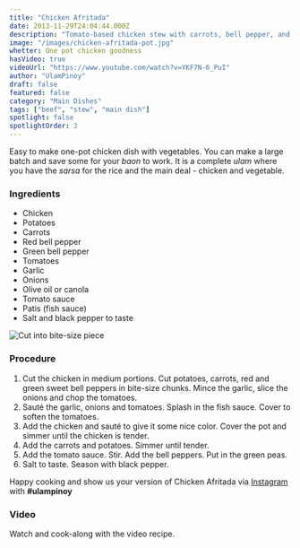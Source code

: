 ```yaml
---
title: "Chicken Afritada"
date: 2013-11-29T24:04:44.000Z
description: "Tomato-based chicken stew with carrots, bell pepper, and potatoes."
image: "/images/chicken-afritada-pot.jpg"
whetter: One pot chicken goodness
hasVideo: true
videoUrl: "https://www.youtube.com/watch?v=YKF7N-6_PuI"
author: "UlamPinoy"
draft: false
featured: false
category: "Main Dishes"
tags: ["beef", "stew", "main dish"]
spotlight: false
spotlightOrder: 3
---
```


Easy to make one-pot chicken dish with vegetables. You can make a large batch and save some for your _baon_ to work. It is a complete _ulam_ where you have the _sarsa_ for the rice and the main deal - chicken and vegetable.

### Ingredients

- Chicken
- Potatoes
- Carrots
- Red bell pepper
- Green bell pepper
- Tomatoes
- Garlic
- Onions
- Olive oil or canola
- Tomato sauce
- Patis (fish sauce)
- Salt and black pepper to taste

![Cut into bite-size piece](/images/vegetable-cut-chopping-board.jpg)

### Procedure

1. Cut the chicken in medium portions.
   Cut potatoes, carrots, red and green sweet bell peppers in bite-size chunks.
   Mince the garlic, slice the onions and chop the tomatoes.
2. Sauté the garlic, onions and tomatoes. Splash in the fish sauce. Cover to soften the tomatoes.
3. Add the chicken and sauté to give it some nice color. Cover the pot and simmer until the chicken is tender.
4. Add the carrots and potatoes. Simmer until tender.
5. Add the tomato sauce. Stir. Add the bell peppers. Put in the green peas.
6. Salt to taste. Season with black pepper.

Happy cooking and show us your version of Chicken Afritada via [Instagram](https://instagram.com/ulampinoy/) with **#ulampinoy**

### Video

Watch and cook-along with the video recipe.
